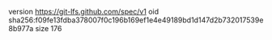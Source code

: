 version https://git-lfs.github.com/spec/v1
oid sha256:f09fe13fdba378007f0c196b169ef1e4e49189bd1d147d2b732017539e8b977a
size 176
